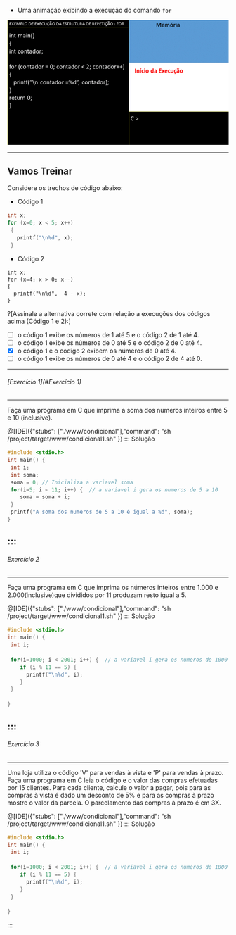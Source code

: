+ Uma animação exibindo a execução do comando ```for```

![For](/markdowns/estruturafor.gif)

----
Vamos Treinar
----
Considere os trechos de código abaixo:
+ Código 1                        
``` C                       
int x;                                           
for (x=0; x < 5; x++)    
 {
   printf("\n%d", x);
 }
 ```                           
+ Código 2
 ```runnable C                              
int x;                                           
for (x=4; x > 0; x--)    
 {
   printf("\n%d",  4 - x);
 }
 ```     

?[Assinale a alternativa correte com relação a execuções dos códigos acima (Código 1 e 2):]
-[ ] o código 1 exibe os números de 1 até 5 e o código 2 de 1 até 4.
-[ ] o código 1 exibe os números de 0 até 5 e o código 2 de 0 até 4.
-[x] o código 1 e o codigo 2 exibem os números de 0 até 4.
-[ ] o código 1 exibe os números de 0 até 4 e o código 2 de 4 até 0.
----
###### [Exercício 1](#Exercício 1)
----
Faça uma programa em C que imprima a soma dos numeros inteiros entre 5 e 10 (inclusive). 

@[IDE]({"stubs": ["./www/condicional"],"command": "sh /project/target/www/condicional1.sh"
})
::: Solução
``` C  
#include <stdio.h>
int main() {
 int i;
 int soma;
 soma = 0; // Inicializa a variavel soma
 for(i=5; i < 11; i++) {  // a variavel i gera os numeros de 5 a 10
    soma = soma + i;
 }
 printf("A soma dos numeros de 5 a 10 é igual a %d", soma);
}
```
:::
----
###### Exercício 2
----
Faça uma programa em C que imprima os números inteiros entre 1.000 e 2.000(inclusive)que divididos por 11 produzam resto igual a 5. 

@[IDE]({"stubs": ["./www/condicional"],"command": "sh /project/target/www/condicional1.sh"
})
::: Solução
``` C  
#include <stdio.h>
int main() {
 int i;

 for(i=1000; i < 2001; i++) {  // a variavel i gera os numeros de 1000 a 2000
    if (i % 11 == 5) {
      printf("\n%d", i);
    }
 }

}
```
:::
----
###### Exercício 3
----
Uma loja utiliza o código 'V' para vendas à vista e 'P' para vendas à prazo. Faça uma programa em C leia o código e o valor das compras efetuadas por 15 clientes. Para cada cliente, calcule o valor a pagar, pois para as compras à vista é dado um desconto de 5% e para as compras à prazo mostre o valor da parcela. O parcelamento das compras à prazo é em 3X.



@[IDE]({"stubs": ["./www/condicional"],"command": "sh /project/target/www/condicional1.sh"
})
::: Solução
``` C  
#include <stdio.h>
int main() {
 int i;

 for(i=1000; i < 2001; i++) {  // a variavel i gera os numeros de 1000 a 2000
    if (i % 11 == 5) {
      printf("\n%d", i);
    }
 }

}
```
:::
